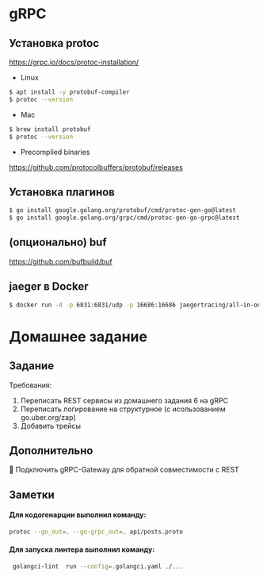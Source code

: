 # gRPC

## Установка protoc

https://grpc.io/docs/protoc-installation/

* Linux

```bash
$ apt install -y protobuf-compiler
$ protoc --version
```

* Mac

```bash
$ brew install protobuf
$ protoc --version 
```

* Precomplied binaries

https://github.com/protocolbuffers/protobuf/releases

## Установка плагинов

```bash
$ go install google.golang.org/protobuf/cmd/protoc-gen-go@latest
$ go install google.golang.org/grpc/cmd/protoc-gen-go-grpc@latest
```

## (опционально) buf

https://github.com/bufbuild/buf

## jaeger в Docker

```bash
$ docker run -d -p 6831:6831/udp -p 16686:16686 jaegertracing/all-in-one:latest
```

# Домашнее задание

## Задание

Требования:
1) Переписать REST сервисы из домашнего задания 6 на gRPC 
2) Переписать логирование на структурное (с исользованием go.uber.org/zap)
3) Добавить трейсы

## Дополнительно
💎 Подключить gRPC-Gateway для обратной совместимости с REST

## Заметки
#### Для кодогенарции выполнил команду:
```bash
protoc --go_out=. --go-grpc_out=. api/posts.proto 
```
#### Для запуска линтера выполнил команду:
```bash
 golangci-lint  run --config=.golangci.yaml ./...
```